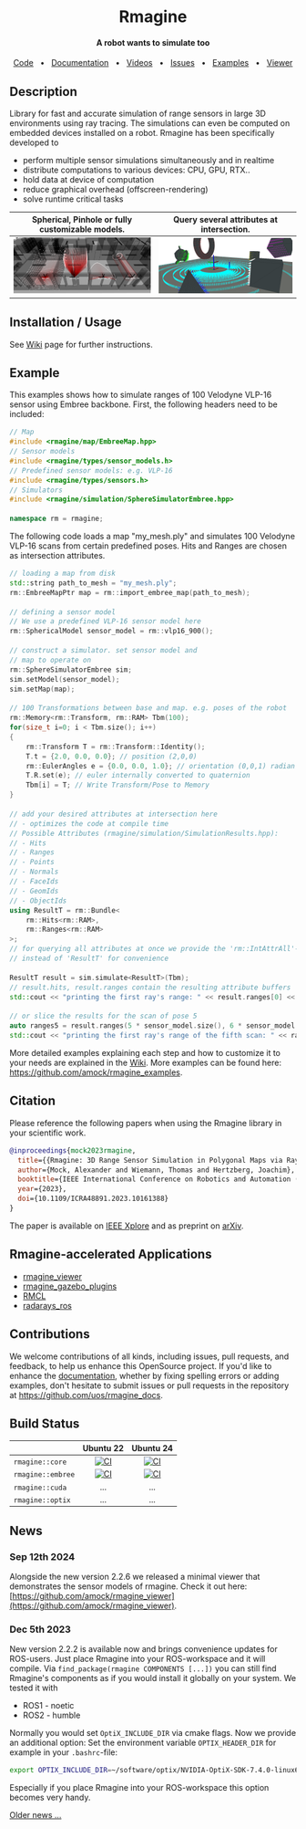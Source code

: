 <div align="center">
<h1>
Rmagine
</h1>
<h4 align="center">A robot wants to simulate too</h4>
</div>

<div align="center">
  <a href="https://github.com/uos/rmagine">Code</a>
  <span>&nbsp;&nbsp;•&nbsp;&nbsp;</span>
  <a href="https://uos.github.io/rmagine_docs">Documentation</a>
  <span>&nbsp;&nbsp;•&nbsp;&nbsp;</span>
  <a href="https://youtube.com/playlist?list=PL9wBuzh6ev07faQ13tXH9mhL5Wk6r34JM">Videos</a>
  <span>&nbsp;&nbsp;•&nbsp;&nbsp;</span>
  <a href="https://github.com/uos/rmagine/issues">Issues</a>
  <span>&nbsp;&nbsp;•&nbsp;&nbsp;</span>
  <a href="https://github.com/amock/rmagine_examples">Examples</a>
  <span>&nbsp;&nbsp;•&nbsp;&nbsp;</span>
  <a href="https://github.com/amock/rmagine_viewer">Viewer</a>
  <br />
</div>

## Description

Library for fast and accurate simulation of range sensors in large 3D environments using ray tracing. 
The simulations can even be computed on embedded devices installed on a robot. 
Rmagine has been specifically developed to

- perform multiple sensor simulations simultaneously and in realtime
- distribute computations to various devices: CPU, GPU, RTX..
- hold data at device of computation
- reduce graphical overhead (offscreen-rendering)
- solve runtime critical tasks


| Spherical, Pinhole or fully customizable models. | Query several attributes at intersection. |
|:----:|:----:|
|  ![rmagine_models_3d](dat/doc/sensor_models_3d.png) |   ![rmagine_attributes](dat/doc/simulation_attributes.png)   |

## Installation / Usage

See [Wiki](https://uos.github.io/rmagine_docs) page for further instructions.

## Example

This examples shows how to simulate ranges of 100 Velodyne VLP-16 sensor using Embree backbone. First, the following headers need to be included:

```c++
// Map
#include <rmagine/map/EmbreeMap.hpp>
// Sensor models
#include <rmagine/types/sensor_models.h>
// Predefined sensor models: e.g. VLP-16
#include <rmagine/types/sensors.h>
// Simulators
#include <rmagine/simulation/SphereSimulatorEmbree.hpp>

namespace rm = rmagine;
```

The following code loads a map "my_mesh.ply" and simulates 100 Velodyne VLP-16 scans from certain predefined poses. Hits and Ranges are chosen as intersection attributes.

```c++
// loading a map from disk
std::string path_to_mesh = "my_mesh.ply";
rm::EmbreeMapPtr map = rm::import_embree_map(path_to_mesh);

// defining a sensor model
// We use a predefined VLP-16 sensor model here
rm::SphericalModel sensor_model = rm::vlp16_900();

// construct a simulator. set sensor model and 
// map to operate on
rm::SphereSimulatorEmbree sim;
sim.setModel(sensor_model);
sim.setMap(map);

// 100 Transformations between base and map. e.g. poses of the robot
rm::Memory<rm::Transform, rm::RAM> Tbm(100);
for(size_t i=0; i < Tbm.size(); i++)
{
    rm::Transform T = rm::Transform::Identity();
    T.t = {2.0, 0.0, 0.0}; // position (2,0,0)
    rm::EulerAngles e = {0.0, 0.0, 1.0}; // orientation (0,0,1) radian - as euler angles
    T.R.set(e); // euler internally converted to quaternion
    Tbm[i] = T; // Write Transform/Pose to Memory
}

// add your desired attributes at intersection here
// - optimizes the code at compile time
// Possible Attributes (rmagine/simulation/SimulationResults.hpp):
// - Hits
// - Ranges
// - Points
// - Normals
// - FaceIds
// - GeomIds
// - ObjectIds
using ResultT = rm::Bundle<
    rm::Hits<rm::RAM>, 
    rm::Ranges<rm::RAM>
>;
// for querying all attributes at once we provide the 'rm::IntAttrAll'-type 
// instead of 'ResultT' for convenience

ResultT result = sim.simulate<ResultT>(Tbm);
// result.hits, result.ranges contain the resulting attribute buffers
std::cout << "printing the first ray's range: " << result.ranges[0] << std::endl;

// or slice the results for the scan of pose 5
auto ranges5 = result.ranges(5 * sensor_model.size(), 6 * sensor_model.size());
std::cout << "printing the first ray's range of the fifth scan: " << ranges5[0] << std::endl;
```

More detailed examples explaining each step and how to customize it to your needs are explained in the [Wiki](https://uos.github.io/rmagine_docs). More examples can be found here: https://github.com/amock/rmagine_examples.

## Citation

Please reference the following papers when using the Rmagine library in your scientific work.

```bib
@inproceedings{mock2023rmagine,
  title={{Rmagine: 3D Range Sensor Simulation in Polygonal Maps via Ray Tracing for Embedded Hardware on Mobile Robots}}, 
  author={Mock, Alexander and Wiemann, Thomas and Hertzberg, Joachim},
  booktitle={IEEE International Conference on Robotics and Automation (ICRA)}, 
  year={2023},
  doi={10.1109/ICRA48891.2023.10161388}
}
```

The paper is available on [IEEE Xplore](https://ieeexplore.ieee.org/document/10161388) and as preprint on [arXiv](https://arxiv.org/abs/2209.13397).


## Rmagine-accelerated Applications
- [rmagine_viewer](https://github.com/amock/rmagine_viewer)
- [rmagine_gazebo_plugins](https://github.com/uos/rmagine_gazebo_plugins)
- [RMCL](https://github.com/uos/rmcl)
- [radarays_ros](https://github.com/uos/radarays_ros)

## Contributions

We welcome contributions of all kinds, including issues, pull requests, and feedback, to help us enhance this OpenSource project.
If you'd like to enhance the [documentation](https://uos.github.io/rmagine_docs/), whether by fixing spelling errors or adding examples, don't hesitate to submit issues or pull requests in the repository at https://github.com/uos/rmagine_docs.

## Build Status

|                   | Ubuntu 22 | Ubuntu 24 |
|-------------------|:---------:|:---------:|
| `rmagine::core`   | [![CI](https://github.com/uos/rmagine/workflows/core-ubu22/badge.svg)](https://github.com/uos/rmagine/actions/workflows/core-ubu24.yml) | [![CI](https://github.com/uos/rmagine/workflows/core-ubu24/badge.svg)](https://github.com/uos/rmagine/actions/workflows/core-ubu24.yml) |
| `rmagine::embree` | [![CI](https://github.com/uos/rmagine/workflows/embree-ubu22/badge.svg)](https://github.com/uos/rmagine/actions/workflows/embree-ubu22.yml) | [![CI](https://github.com/uos/rmagine/workflows/embree-ubu24/badge.svg)](https://github.com/uos/rmagine/actions/workflows/embree-ubu24.yml) |
| `rmagine::cuda`   | ... | ... |
| `rmagine::optix`  | ... | ... |

## News

### Sep 12th 2024

Alongside the new version 2.2.6 we released a minimal viewer that demonstrates the sensor models of rmagine. Check it out here: [https://github.com/amock/rmagine_viewer](https://github.com/amock/rmagine_viewer).

### Dec 5th 2023

New version 2.2.2 is available now and brings convenience updates for ROS-users. Just place Rmagine into your ROS-workspace and it will compile. Via `find_package(rmagine COMPONENTS [...])` you can still find Rmagine's components as if you would install it globally on your system. We tested it with 
- ROS1 - noetic
- ROS2 - humble

Normally you would set `OptiX_INCLUDE_DIR` via cmake flags. Now we provide an additional option: Set the environment variable `OPTIX_HEADER_DIR` for example in your `.bashrc`-file:

```bash
export OPTIX_INCLUDE_DIR=~/software/optix/NVIDIA-OptiX-SDK-7.4.0-linux64-x86_64/include
```

Especially if you place Rmagine into your ROS-workspace this option becomes very handy.

[Older news ...](https://uos.github.io/rmagine_docs/extra/news/)

